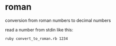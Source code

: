 # roman
conversion from roman numbers to decimal numbers

read a number from stdin like this:

`ruby convert_to_roman.rb 1234`

